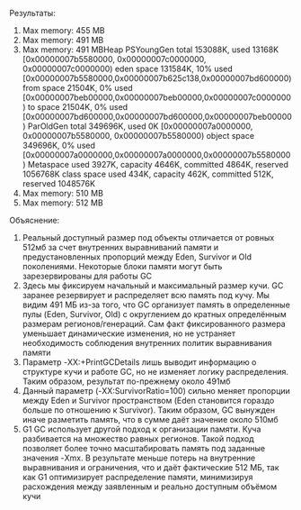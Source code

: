 Результаты:
1) Max memory: 455 MB
2) Max memory: 491 MB
3) Max memory: 491 MBHeap
   PSYoungGen      total 153088K, used 13168K [0x00000007b5580000, 0x00000007c0000000, 0x00000007c0000000)
   eden space 131584K, 10% used [0x00000007b5580000,0x00000007b625c138,0x00000007bd600000)
   from space 21504K, 0% used [0x00000007beb00000,0x00000007beb00000,0x00000007c0000000)
   to   space 21504K, 0% used [0x00000007bd600000,0x00000007bd600000,0x00000007beb00000)
   ParOldGen       total 349696K, used 0K [0x00000007a0000000, 0x00000007b5580000, 0x00000007b5580000)
   object space 349696K, 0% used [0x00000007a0000000,0x00000007a0000000,0x00000007b5580000)
   Metaspace       used 3927K, capacity 4646K, committed 4864K, reserved 1056768K
   class space    used 434K, capacity 462K, committed 512K, reserved 1048576K
4) Max memory: 510 MB
5) Max memory: 512 MB

Объяснение:
1) Реальный доступный размер под объекты отличается от ровных 512мб за счет внутренних выравниваний памяти 
и предустановленных пропорций между Eden, Survivor и Old поколениями. 
Некоторые блоки памяти могут быть зарезервированы для работы GC
2) Здесь мы фиксируем начальный и максимальный размер кучи. 
GC заранее резервирует и распределяет всю память под кучу. 
Мы видим 491 МБ из-за того, что GC организует память в определенные пулы (Eden, Survivor, Old) 
с округлением до кратных определённым размерам регионов/генераций. 
Сам факт фиксированного размера уменьшает динамические изменения, 
но не устраняет необходимость соблюдения внутренних политик выравнивания памяти
3) Параметр -XX:+PrintGCDetails лишь выводит информацию о структуре кучи и работе GC, 
но не изменяет логику распределения. Таким образом, результат по-прежнему около 491мб
4) Данный параметр (-XX:SurvivorRatio=100) сильно меняет пропорции между Eden и Survivor пространством 
(Eden становится гораздо больше по отношению к Survivor). 
Таким образом, GC вынужден иначе разметить память, что в сумме даёт значение около 510мб
5) G1 GC использует другой подход к организации памяти. Куча разбивается на множество равных регионов. 
Такой подход позволяет более точно масштабировать память под заданные значения -Xmx. 
В результате меньше потерь на внутренние выравнивания и ограничения, что и даёт фактические 512 МБ, 
так как G1 оптимизирует распределение памяти, минимизируя расхождения между заявленным и реально доступным объёмом кучи